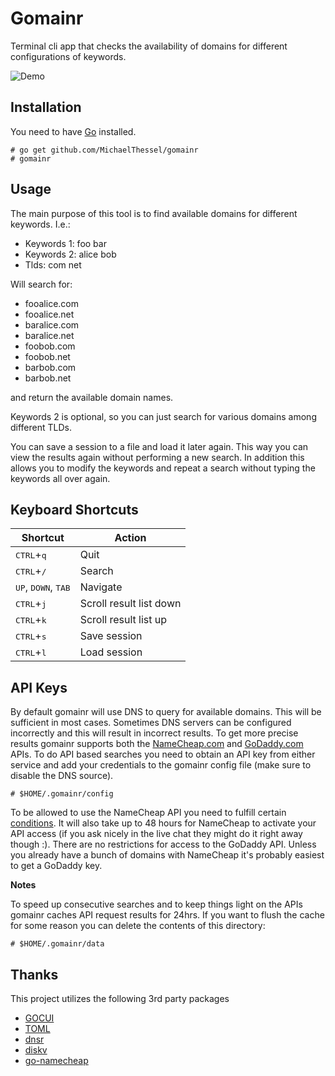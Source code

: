 # Gomainr


Terminal cli app that checks the availability of domains for different configurations of keywords.

![Demo](https://raw.githubusercontent.com/MichaelThessel/gomainr/master/assets/demo.gif)

## Installation

You need to have [Go](https://golang.org/) installed.

```
# go get github.com/MichaelThessel/gomainr
# gomainr
```

## Usage

The main purpose of this tool is to find available domains for different keywords. I.e.:

* Keywords 1: foo bar
* Keywords 2: alice bob
* Tlds: com net

Will search for:

* fooalice.com
* fooalice.net
* baralice.com
* baralice.net
* foobob.com
* foobob.net
* barbob.com
* barbob.net

and return the available domain names.

Keywords 2 is optional, so you can just search for various domains among different TLDs.

You can save a session to a file and load it later again. This way you can view the results again without performing a new search. In addition this allows you to modify the keywords and repeat a search without typing the keywords all over again.

## Keyboard Shortcuts

Shortcut | Action
---------|-------
<kbd>CTRL</kbd>+<kbd>q</kbd> | Quit
<kbd>CTRL</kbd>+<kbd>/</kbd> | Search
<kbd>UP</kbd>, <kbd>DOWN</kbd>, <kbd>TAB</kbd> | Navigate
<kbd>CTRL</kbd>+<kbd>j</kbd> | Scroll result list down
<kbd>CTRL</kbd>+<kbd>k</kbd> | Scroll result list up
<kbd>CTRL</kbd>+<kbd>s</kbd> | Save session
<kbd>CTRL</kbd>+<kbd>l</kbd> | Load session

## API Keys

By default gomainr will use DNS to query for available domains. This will be sufficient in most cases. Sometimes DNS servers can be configured incorrectly and this will result in incorrect results. To get more precise results gomainr supports both the [NameCheap.com](https://www.namecheap.com/support/api/intro.aspx) and [GoDaddy.com](https://developer.godaddy.com/) APIs. To do API based searches you need to obtain an API key from either service and add your credentials to the gomainr config file (make sure to disable the DNS source).

```
# $HOME/.gomainr/config
```

To be allowed to use the NameCheap API you need to fulfill certain [conditions](https://www.namecheap.com/support/knowledgebase/article.aspx/9739/63/api--faq#c). It will also take up to 48 hours for NameCheap to activate your API access (if you ask nicely in the live chat they might do it right away though :). There are no restrictions for access to the GoDaddy API. Unless you already have a bunch of domains with NameCheap it's probably easiest to get a GoDaddy key.

**Notes**

To speed up consecutive searches and to keep things light on the APIs gomainr caches API request results for 24hrs. If you want to flush the cache for some reason you can delete the contents of this directory:

```
# $HOME/.gomainr/data
```

## Thanks

This project utilizes the following 3rd party packages

* [GOCUI](https://github.com/jroimartin/gocui)
* [TOML](https://github.com/BurntSushi/toml)
* [dnsr](https://github.com/domainr/dnsr)
* [diskv](https://github.com/peterbourgon/diskv)
* [go-namecheap](https://github.com/billputer/go-namecheap)
